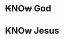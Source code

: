 <head>
  <title>I am a full stack and above all, a daughter of God</title>
</head>
<body>
  <h1><strike>K</strike>NO<strike>w</strike> God</h1>
  <h1><strike>K</strike>NO<strike>w</strike> Jesus</h1>
</body>
